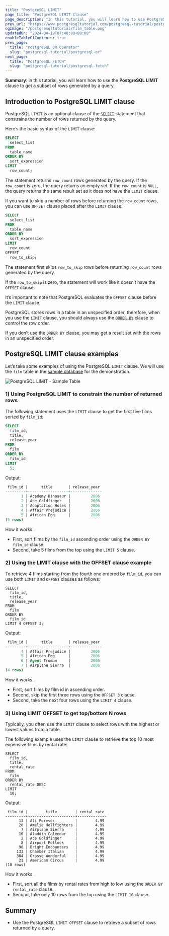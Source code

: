 ```yaml
---
title: "PostgreSQL LIMIT"
page_title: "PostgreSQL LIMIT Clause"
page_description: "In this tutorial, you will learn how to use PostgreSQL LIMIT clause to get a subset of rows generated by a query."
prev_url: "https://www.postgresqltutorial.com/postgresql-tutorial/postgresql-limit/"
ogImage: "/postgresqltutorial/film_table.png"
updatedOn: "2024-04-19T07:40:00+00:00"
enableTableOfContents: true
prev_page: 
  title: "PostgreSQL OR Operator"
  slug: "postgresql-tutorial/postgresql-or"
next_page: 
  title: "PostgreSQL FETCH"
  slug: "postgresql-tutorial/postgresql-fetch"
---
```





**Summary**: in this tutorial, you will learn how to use the **PostgreSQL LIMIT** clause to get a subset of rows generated by a query.


## Introduction to PostgreSQL LIMIT clause

PostgreSQL `LIMIT` is an optional clause of the [`SELECT`](postgresql-select) statement that constrains the number of rows returned by the query.

Here’s the basic syntax of the `LIMIT` clause:


```sql
SELECT 
  select_list 
FROM 
  table_name 
ORDER BY 
  sort_expression 
LIMIT 
  row_count;
```
The statement returns `row_count` rows generated by the query. If the `row_count` is zero, the query returns an empty set. If the `row_count` is `NULL`, the query returns the same result set as it does not have the `LIMIT` clause.

If you want to skip a number of rows before returning the `row_count` rows, you can use `OFFSET` clause placed after the `LIMIT` clause:


```sql
SELECT 
  select_list 
FROM 
  table_name 
ORDER BY 
  sort_expression 
LIMIT 
  row_count 
OFFSET 
  row_to_skip;
```
The statement first skips `row_to_skip` rows before returning `row_count` rows generated by the query.

If the `row_to_skip` is zero, the statement will work like it doesn’t have the `OFFSET` clause.

It’s important to note that PostgreSQL evaluates the `OFFSET` clause before the `LIMIT` clause.

PostgreSQL stores rows in a table in an unspecified order, therefore, when you use the `LIMIT` clause, you should always use the [`ORDER BY`](postgresql-order-by) clause to control the row order.

If you don’t use the `ORDER BY` clause, you may get a result set with the rows in an unspecified order.


## PostgreSQL LIMIT clause examples

Let’s take some examples of using the PostgreSQL `LIMIT` clause. We will use the `film` table in the [sample database](../postgresql-getting-started/postgresql-sample-database) for the demonstration.

![PostgreSQL LIMIT - Sample Table](/postgresqltutorial/film_table.png)
### 1\) Using PostgreSQL LIMIT to constrain the number of returned rows

The following statement uses the `LIMIT` clause to get the first five films sorted by `film_id`:


```sql
SELECT 
  film_id, 
  title, 
  release_year 
FROM 
  film 
ORDER BY 
  film_id 
LIMIT 
  5;
```
Output:


```sql
 film_id |      title       | release_year
---------+------------------+--------------
       1 | Academy Dinosaur |         2006
       2 | Ace Goldfinger   |         2006
       3 | Adaptation Holes |         2006
       4 | Affair Prejudice |         2006
       5 | African Egg      |         2006
(5 rows)
```
How it works.

* First, sort films by the `film_id` ascending order using the `ORDER BY film_id` clause.
* Second, take 5 films from the top using the `LIMIT 5` clause.


### 2\) Using the LIMIT clause with the OFFSET clause example

To retrieve 4 films starting from the fourth one ordered by `film_id`, you can use both `LIMIT` and `OFFSET` clauses as follows:


```
SELECT 
  film_id, 
  title, 
  release_year 
FROM 
  film 
ORDER BY 
  film_id 
LIMIT 4 OFFSET 3;
```
Output:


```sql
 film_id |      title       | release_year
---------+------------------+--------------
       4 | Affair Prejudice |         2006
       5 | African Egg      |         2006
       6 | Agent Truman     |         2006
       7 | Airplane Sierra  |         2006
(4 rows)
```
How it works.

* First, sort films by film id in ascending order.
* Second, skip the first three rows using the `OFFSET 3` clause.
* Second, take the next four rows using the `LIMIT 4` clause.


### 3\) Using LIMIT OFFSET to get top/bottom N rows

Typically, you often use the `LIMIT` clause to select rows with the highest or lowest values from a table.

The following example uses the `LIMIT` clause to retrieve the top 10 most expensive films by rental rate:


```
SELECT 
  film_id, 
  title, 
  rental_rate 
FROM 
  film 
ORDER BY 
  rental_rate DESC 
LIMIT 
  10;
```
Output:


```
 film_id |        title        | rental_rate
---------+---------------------+-------------
      13 | Ali Forever         |        4.99
      20 | Amelie Hellfighters |        4.99
       7 | Airplane Sierra     |        4.99
      10 | Aladdin Calendar    |        4.99
       2 | Ace Goldfinger      |        4.99
       8 | Airport Pollock     |        4.99
      98 | Bright Encounters   |        4.99
     133 | Chamber Italian     |        4.99
     384 | Grosse Wonderful    |        4.99
      21 | American Circus     |        4.99
(10 rows)
```
How it works.

* First, sort all the films by rental rates from high to low using the `ORDER BY rental_rate` clause.
* Second, take only 10 rows from the top using the `LIMIT 10` clause.


## Summary

* Use the PostgreSQL `LIMIT OFFSET` clause to retrieve a subset of rows returned by a query.

